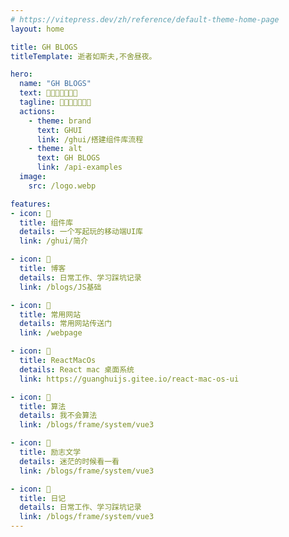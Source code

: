 ```yaml
---
# https://vitepress.dev/zh/reference/default-theme-home-page
layout: home

title: GH BLOGS
titleTemplate: 逝者如斯夫,不舍昼夜。

hero:
  name: "GH BLOGS"
  text: 🍂🌻🌼🌷🌱🌲🌴
  tagline: 🍂🌻🌼🌷🌱🌲🌴
  actions:
    - theme: brand
      text: GHUI
      link: /ghui/搭建组件库流程
    - theme: alt
      text: GH BLOGS
      link: /api-examples
  image:
    src: /logo.webp

features:
- icon: 🍂
  title: 组件库
  details: 一个写起玩的移动端UI库
  link: /ghui/简介

- icon: 🌻
  title: 博客
  details: 日常工作、学习踩坑记录
  link: /blogs/JS基础

- icon: 🌼
  title: 常用网站
  details: 常用网站传送门
  link: /webpage

- icon: 🌷
  title: ReactMacOs
  details: React mac 桌面系统
  link: https://guanghuijs.gitee.io/react-mac-os-ui

- icon: 🌱
  title: 算法
  details: 我不会算法
  link: /blogs/frame/system/vue3

- icon: 🌲
  title: 励志文学
  details: 迷茫的时候看一看
  link: /blogs/frame/system/vue3

- icon: 🌴
  title: 日记
  details: 日常工作、学习踩坑记录
  link: /blogs/frame/system/vue3
---
```

<git-talk style="padding: 0 24px" />

<Home />

<script setup lang='ts'>
import { Home } from '/components'
</script>
